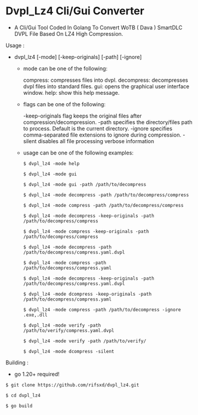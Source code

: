 # Dvpl_Lz4 Cli/Gui Converter
- A Cli/Gui Tool Coded In Golang To Convert WoTB ( Dava ) SmartDLC DVPL File Based On LZ4 High Compression.

Usage :

  - dvpl_lz4 [-mode] [-keep-originals] [-path] [-ignore]

    - mode can be one of the following:

        compress: compresses files into dvpl.
        decompress: decompresses dvpl files into standard files.
		gui: opens the graphical user interface window.
        help: show this help message.

	- flags can be one of the following:

    	-keep-originals flag keeps the original files after compression/decompression.
		-path specifies the directory/files path to process. Default is the current directory.
		-ignore specifies comma-separated file extensions to ignore during compression.
		-silent disables all file processing verbose information
		
	- usage can be one of the following examples:

		```
		$ dvpl_lz4 -mode help
		```
		```
		$ dvpl_lz4 -mode gui
		```
		```
		$ dvpl_lz4 -mode gui -path /path/to/decompress
		```
		```
		$ dvpl_lz4 -mode decompress -path /path/to/decompress/compress
		```
		```
		$ dvpl_lz4 -mode compress -path /path/to/decompress/compress
		```
		```
		$ dvpl_lz4 -mode decompress -keep-originals -path /path/to/decompress/compress
		```
		```
		$ dvpl_lz4 -mode compress -keep-originals -path /path/to/decompress/compress
		```
		```
		$ dvpl_lz4 -mode decompress -path /path/to/decompress/compress.yaml.dvpl
		```
		```
		$ dvpl_lz4 -mode compress -path /path/to/decompress/compress.yaml
		```
		```
		$ dvpl_lz4 -mode decompress -keep-originals -path /path/to/decompress/compress.yaml.dvpl
		```
		```
		$ dvpl_lz4 -mode dcompress -keep-originals -path /path/to/decompress/compress.yaml
		```
		```
		$ dvpl_lz4 -mode compress -path /path/to/decompress -ignore .exe,.dll
		```
		```
		$ dvpl_lz4 -mode verify -path /path/to/verify/compress.yaml.dvpl
		```
		```
		$ dvpl_lz4 -mode verify -path /path/to/verify/
		```
		```
		$ dvpl_lz4 -mode dcompress -silent
		```
Building :

- go 1.20+ required!

```
$ git clone https://github.com/rifsxd/dvpl_lz4.git
```

```
$ cd dvpl_lz4
```

```
$ go build
```
